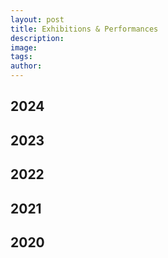 ```yaml
---
layout: post
title: Exhibitions & Performances
description: 
image: 
tags: 
author:
---
```

## 2024

## 2023

## 2022

## 2021

## 2020

